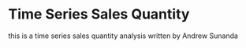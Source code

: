 # Time Series Sales Quantity

this is a time series sales quantity analysis written by Andrew Sunanda
